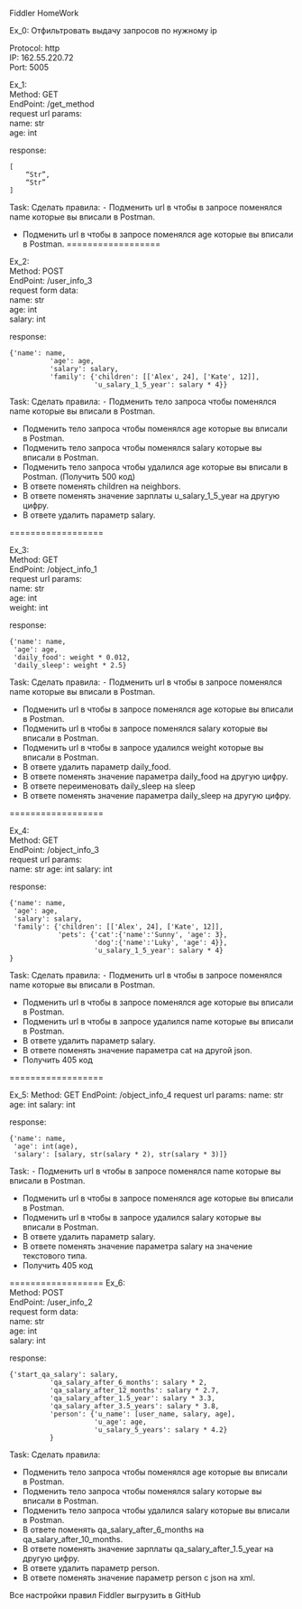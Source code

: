 Fiddler HomeWork

Ex_0: Отфильтровать выдачу запросов по нужному ip

Protocol: http  
IP: 162.55.220.72  
Port: 5005

Ex_1:  
Method: GET  
EndPoint: /get_method  
request url params:  
 name: str  
 age: int

response:  
```
[
    “Str”,
    “Str”
]
```
Task:
Сделать правила:
 ⁃ Подменить url в чтобы в запросе поменялся name которые вы вписали в Postman.
 - Подменить url в чтобы в запросе поменялся age которые вы вписали в Postman. 
==================

Ex_2:  
Method: POST  
EndPoint: /user_info_3  
request form data:  
 name: str  
 age: int  
 salary: int

response:  
```
{'name': name,
          'age': age,
          'salary': salary,
          'family': {'children': [['Alex', 24], ['Kate', 12]],
                     'u_salary_1_5_year': salary * 4}}
```

Task:
Сделать правила:
 ⁃ Подменить тело запроса чтобы поменялся name которые вы вписали в Postman.
 - Подменить тело запроса чтобы поменялся age которые вы вписали в Postman. 
 - Подменить тело запроса чтобы поменялся salary которые вы вписали в Postman. 
 - Подменить тело запроса чтобы удалился age которые вы вписали в Postman.  (Получить 500 код)
 - В ответе поменять children на neighbors. 
 - В ответе поменять значение зарплаты u_salary_1_5_year на другую цифру. 
 - В ответе удалить параметр salary. 

==================

Ex_3:  
Method: GET  
EndPoint: /object_info_1  
request url params:  
 name: str  
 age: int  
 weight: int

response:  
```
{'name': name,
 'age': age,
 'daily_food': weight * 0.012,
 'daily_sleep': weight * 2.5}
```

Task:
Сделать правила:
 ⁃ Подменить url в чтобы в запросе поменялся name которые вы вписали в Postman.
 - Подменить url в чтобы в запросе поменялся age которые вы вписали в Postman. 
 - Подменить url в чтобы в запросе поменялся salary которые вы вписали в Postman. 
 - Подменить url в чтобы в запросе удалился weight которые вы вписали в Postman.
 - В ответе удалить параметр  daily_food.
 - В ответе поменять значение параметра daily_food на другую цифру. 
 - В ответе переименовать daily_sleep на sleep
 - В ответе поменять значение параметра daily_sleep на другую цифру. 

==================

Ex_4:  
Method: GET  
EndPoint: /object_info_3  
request url params:  
 name: str
 age: int
 salary: int

response:
```
{'name': name,
 'age': age,
 'salary': salary,
 'family': {'children': [['Alex', 24], ['Kate', 12]],
            'pets': {'cat':{'name':'Sunny', 'age': 3},
                     'dog':{'name':'Luky', 'age': 4}},
                     'u_salary_1_5_year': salary * 4}
}
```

Task:
Сделать правила:
 ⁃ Подменить url в чтобы в запросе поменялся name которые вы вписали в Postman.
 - Подменить url в чтобы в запросе поменялся age которые вы вписали в Postman. 
 - Подменить url в чтобы в запросе удалился name которые вы вписали в Postman.
 - В ответе удалить параметр  salary.
 - В ответе поменять значение параметра cat на другой json. 
 - Получить 405 код

==================

Ex_5:
Method: GET
EndPoint: /object_info_4
request url params:
 name: str
 age: int
 salary: int

response:  
```
{'name': name,
 'age': int(age),
 'salary': [salary, str(salary * 2), str(salary * 3)]}
```

Task:
 ⁃ Подменить url в чтобы в запросе поменялся name которые вы вписали в Postman.
 - Подменить url в чтобы в запросе поменялся age которые вы вписали в Postman. 
 - Подменить url в чтобы в запросе удалился salary которые вы вписали в Postman.
 - В ответе удалить параметр  salary.
 - В ответе поменять значение параметра salary на значение текстового типа. 
 - Получить 405 код

==================
Ex_6:  
Method: POST  
EndPoint: /user_info_2  
request form data:  
 name: str  
 age: int  
 salary: int

response:
```
{'start_qa_salary': salary,
          'qa_salary_after_6_months': salary * 2,
          'qa_salary_after_12_months': salary * 2.7,
          'qa_salary_after_1.5_year': salary * 3.3,
          'qa_salary_after_3.5_years': salary * 3.8,
          'person': {'u_name': [user_name, salary, age],
                     'u_age': age,
                     'u_salary_5_years': salary * 4.2}
          }
```

Task:
Сделать правила:
 - Подменить тело запроса чтобы поменялся age которые вы вписали в Postman. 
 - Подменить тело запроса чтобы поменялся salary которые вы вписали в Postman. 
 - Подменить тело запроса чтобы удалился salary которые вы вписали в Postman.
 - В ответе поменять qa_salary_after_6_months на qa_salary_after_10_months. 
 - В ответе поменять значение зарплаты qa_salary_after_1.5_year на другую цифру. 
 - В ответе удалить параметр person. 
 - В ответе поменять значение параметр person с json на xml. 

Все настройки правил Fiddler выгрузить в GitHub

